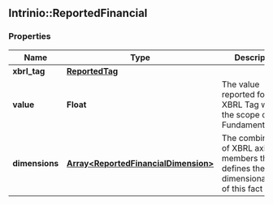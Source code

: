 ## Intrinio::ReportedFinancial

### Properties
Name | Type | Description | Notes
------------ | ------------- | ------------- | -------------
**xbrl_tag** | [**ReportedTag**](ReportedTag.md) |  | [optional] 
**value** | **Float** | The value reported for the XBRL Tag within the scope of the Fundamental | [optional] 
**dimensions** | [**Array&lt;ReportedFinancialDimension&gt;**](ReportedFinancialDimension.md) | The combination of XBRL axis and members that defines the dimensionalization of this fact (if any) | [optional] 


